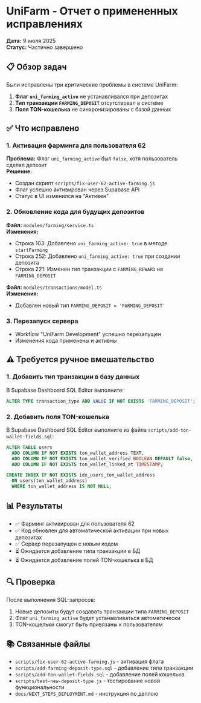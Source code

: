 # UniFarm - Отчет о примененных исправлениях

**Дата:** 9 июля 2025  
**Статус:** Частично завершено

## 📋 Обзор задач

Были исправлены три критические проблемы в системе UniFarm:

1. **Флаг `uni_farming_active`** не устанавливался при депозитах
2. **Тип транзакции `FARMING_DEPOSIT`** отсутствовал в системе
3. **Поля TON-кошелька** не синхронизированы с базой данных

## ✅ Что исправлено

### 1. Активация фарминга для пользователя 62

**Проблема:** Флаг `uni_farming_active` был `false`, хотя пользователь сделал депозит  
**Решение:** 
- Создан скрипт `scripts/fix-user-62-active-farming.js`
- Флаг успешно активирован через Supabase API
- Статус в UI изменился на "Активен"

### 2. Обновление кода для будущих депозитов

**Файл:** `modules/farming/service.ts`  
**Изменения:**
- Строка 103: Добавлено `uni_farming_active: true` в методе `startFarming`
- Строка 252: Добавлено `uni_farming_active: true` при создании депозита
- Строка 221: Изменен тип транзакции с `FARMING_REWARD` на `FARMING_DEPOSIT`

**Файл:** `modules/transactions/model.ts`  
**Изменения:**
- Добавлен новый тип `FARMING_DEPOSIT = 'FARMING_DEPOSIT'`

### 3. Перезапуск сервера

- Workflow "UniFarm Development" успешно перезапущен
- Изменения кода применены и активны

## ⚠️ Требуется ручное вмешательство

### 1. Добавить тип транзакции в базу данных

В Supabase Dashboard SQL Editor выполните:
```sql
ALTER TYPE transaction_type ADD VALUE IF NOT EXISTS 'FARMING_DEPOSIT';
```

### 2. Добавить поля TON-кошелька

В Supabase Dashboard SQL Editor выполните из файла `scripts/add-ton-wallet-fields.sql`:
```sql
ALTER TABLE users
  ADD COLUMN IF NOT EXISTS ton_wallet_address TEXT,
  ADD COLUMN IF NOT EXISTS ton_wallet_verified BOOLEAN DEFAULT false,
  ADD COLUMN IF NOT EXISTS ton_wallet_linked_at TIMESTAMP;

CREATE INDEX IF NOT EXISTS idx_users_ton_wallet_address 
  ON users(ton_wallet_address) 
  WHERE ton_wallet_address IS NOT NULL;
```

## 📊 Результаты

- ✅ Фарминг активирован для пользователя 62
- ✅ Код обновлен для автоматической активации при новых депозитах
- ✅ Сервер перезапущен с новым кодом
- ⏳ Ожидается добавление типа транзакции в БД
- ⏳ Ожидается добавление полей TON-кошелька в БД

## 🔍 Проверка

После выполнения SQL-запросов:
1. Новые депозиты будут создавать транзакции типа `FARMING_DEPOSIT`
2. Флаг `uni_farming_active` будет устанавливаться автоматически
3. TON-кошельки смогут быть привязаны к пользователям

## 📚 Связанные файлы

- `scripts/fix-user-62-active-farming.js` - активация флага
- `scripts/add-farming-deposit-type.sql` - добавление типа транзакции
- `scripts/add-ton-wallet-fields.sql` - добавление полей кошелька
- `scripts/test-new-deposit-type.js` - тестирование новой функциональности
- `docs/NEXT_STEPS_DEPLOYMENT.md` - инструкция по деплою